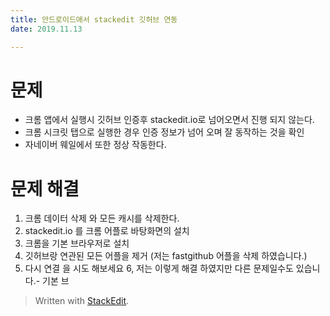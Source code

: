 ```yaml
---
title: 안드로이드애서 stackedit 깃허브 연동  
date: 2019.11.13

---
```

# 문제 
 - 크롬 앱에서 실행시 깃허브 인증후 stackedit.io로 넘어오면서 진행 되지 않는다.
 - 크롬 시크릿 탭으로 실행한 경우 인증 정보가 넘어 오며 잘 동작하는 것을 확인
 - 자네이버 웨일에서 또한 정상 작동한다.

#  문제 해결
 1. 크롬 데이터 삭제 와 모든 캐시를 삭제한다. 
 2. stackedit.io 를 크롬 어플로 바탕화면의 설치
 3. 크롬을 기본 브라우저로 설치
 4. 깃허브랑 연관된 모든 어플을 제거 (저는 fastgithub 어플을 삭제 하였습니다.)
 5. 다시 연결 을 시도 해보세요 
 6, 저는 이렇게 해결 하였지만 다른 문제일수도 있습니다.-  기본 브
> Written with [StackEdit](https://ㄴㅅstackedit.io/).
<!--stackedit_data:
eyJoaXN0b3J5IjpbOTM0NzIxOTUwLC0xNzkzNDkyNDAxLDExMD
EwNTkwNzgsLTEyNDE3NjExMSwtNzg1NjgzOTg5LDkxNzQwMjUw
XX0=
-->